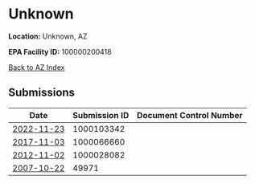 # Unknown

**Location:** Unknown, AZ

**EPA Facility ID:** 100000200418

[Back to AZ Index](../../index.md)

## Submissions

| Date | Submission ID | Document Control Number |
|------|--------------|-------------------------|
| [2022-11-23](submissions/1000103342.md) | 1000103342 |  |
| [2017-11-03](submissions/1000066660.md) | 1000066660 |  |
| [2012-11-02](submissions/1000028082.md) | 1000028082 |  |
| [2007-10-22](submissions/49971.md) | 49971 |  |
